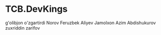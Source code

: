 # TCB.DevKings
g'olibjon o'zgartirdi
Norov Feruzbek
Aliyev Jamolxon
Azim Abdishukurov
zuxriddin zarifov

